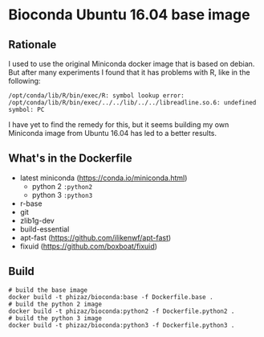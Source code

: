 # Bioconda Ubuntu 16.04 base image

## Rationale

I used to use the original Miniconda docker image that is based on debian. But after many experiments I found that it has problems with R, like in the following:

```
/opt/conda/lib/R/bin/exec/R: symbol lookup error: /opt/conda/lib/R/bin/exec/../../lib/../../libreadline.so.6: undefined symbol: PC
```

I have yet to find the remedy for this, but it seems building my own Miniconda image from Ubuntu 16.04 has led to a better results.

## What's in the Dockerfile

- latest miniconda (https://conda.io/miniconda.html)
    - python 2 `:python2`
    - python 3 `:python3`
- r-base
- git
- zlib1g-dev
- build-essential
- apt-fast (https://github.com/ilikenwf/apt-fast)
- fixuid (https://github.com/boxboat/fixuid)

## Build

```
# build the base image
docker build -t phizaz/bioconda:base -f Dockerfile.base .
# build the python 2 image
docker build -t phizaz/bioconda:python2 -f Dockerfile.python2 .
# build the python 3 image
docker build -t phizaz/bioconda:python3 -f Dockerfile.python3 .
```
